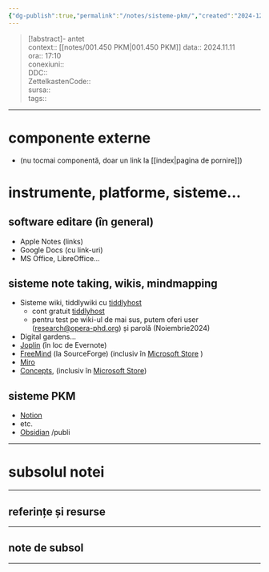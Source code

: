 ```yaml
---
{"dg-publish":true,"permalink":"/notes/sisteme-pkm/","created":"2024-12-28T15:39:10.087+02:00","updated":"2024-12-29T18:00:15.738+02:00"}
---
```


> [!abstract]- antet  
> context:: [[notes/001.450 PKM\|001.450 PKM]] 
> data:: 2024.11.11  
> ora:: 17:10  
> conexiuni::  
> DDC::  
> ZettelkastenCode::  
> sursa::  
> tags::  


---

# componente externe  
- (nu tocmai componentă, doar un link la  [[index\|pagina de pornire]])  
# instrumente, platforme, sisteme...  
## software editare (în general)
- Apple Notes (links)
- Google Docs (cu link-uri)
- MS Office, LibreOffice...
## sisteme note taking, wikis, mindmapping  
- Sisteme wiki, tiddlywiki cu [tiddlyhost](https://opera.tiddlyhost.com/)
	- cont gratuit [tiddlyhost](https://tiddlyhost.com/)
	- pentru test pe wiki-ul de mai sus, putem oferi user (research@opera-phd.org) și parolă (Noiembrie2024)
- Digital gardens...
- [Joplin](https://joplinapp.org/) (în loc de Evernote)
- [FreeMind](https://sourceforge.net/projects/freemind/) (la SourceForge) (inclusiv în [Microsoft Store](https://apps.microsoft.com/detail/9nj0r2c43f8d?hl=en-us&gl=US) )
- [Miro](https://miro.com/)
- [Concepts](https://concepts.app/en/), (inclusiv în [Microsoft Store](https://apps.microsoft.com/detail/9ngqm8fph9wq?launch=true&mode=full&hl=en-us&gl=ro&ocid=bingwebsearch))
## sisteme PKM  
- [Notion](https://www.notion.so)
- etc.
- [Obsidian](https://obsidian.md/)
/publi

---
# subsolul notei
---
## referințe și resurse


---
## note de subsol
---


